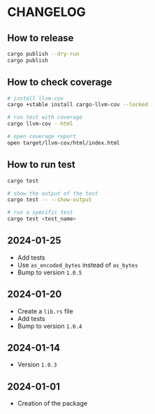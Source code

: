 # CHANGELOG

## How to release

```sh
cargo publish --dry-run
cargo publish
```

## How to check coverage

```sh
# install llvm-cov
cargo +stable install cargo-llvm-cov --locked

# run test with coverage
cargo llvm-cov --html

# open coverage report
open target/llvm-cov/html/index.html
```

## How to run test

```sh
cargo test

# show the output of the test
cargo test -- --show-output

# run a specific test
cargo test <test_name>
```

## 2024-01-25

- Add tests
- Use `as_encoded_bytes` instead of `as_bytes`
- Bump to version `1.0.5`

## 2024-01-20

- Create a `lib.rs` file
- Add tests
- Bump to version `1.0.4`

## 2024-01-14

- Version `1.0.3`

## 2024-01-01

- Creation of the package
